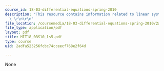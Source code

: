 ```yaml
---
course_id: 18-03-differential-equations-spring-2010
description: "This resource contains information related to linear systems of ODE's.\
  \ \r\n\r\n"
file_location: /coursemedia/18-03-differential-equations-spring-2010/2adfa523256fcbc74cceecf768e2f64d_MIT18_03S10_ls5.pdf
file_type: application/pdf
layout: pdf
title: MIT18_03S10_ls5.pdf
type: course
uid: 2adfa523256fcbc74cceecf768e2f64d

---
```

None